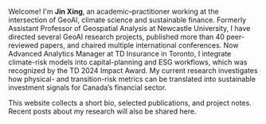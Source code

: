 

Welcome! I'm **Jin Xing**, an academic–practitioner working at the intersection of GeoAI, climate science and sustainable finance. Formerly Assistant Professor of Geospatial Analysis at Newcastle University, I have directed several GeoAI research projects, published more than 40 peer-reviewed papers, and chaired multiple international conferences. Now Advanced Analytics Manager at TD Insurance in Toronto, I integrate climate-risk models into capital-planning and ESG workflows, which was recognized by the TD 2024 Impact Award. My current research investigates how physical- and transition-risk metrics can be translated into sustainable investment signals for Canada’s financial sector.

This website collects a short bio, selected publications, and project notes. 
Recent posts about my research will also be shared here.
